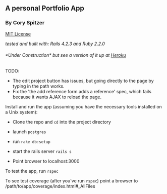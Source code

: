 ## A personal Portfolio App
### By Cory Spitzer

[MIT License](http://opensource.org/licenses/MIT)

*tested and built with: Rails 4.2.3 and Ruby 2.2.0*

###### \*Under Construction\* but see a version of it up at [Heroku](https://cory-spitzers-portfolio.herokuapp.com/)

TODO:
 * The edit project button has issues, but going directly to the page by
   typing in the path works.
 * Fix the 'the add reference form adds a reference' spec, which fails because
   it wants AJAX to reload the page.

Install and run the app (assuming you have the necessary tools installed on a
Unix system):

  * Clone the repo and `cd` into the project directory

  * launch `postgres`

  * run `rake db:setup`

  * start the rails server `rails s`

  * Point browser to localhost:3000


To test the app, run `rspec`

To see test coverage (after you've run `rspec`) point a browser to
/path/to/app/coverage/index.html#_AllFiles

